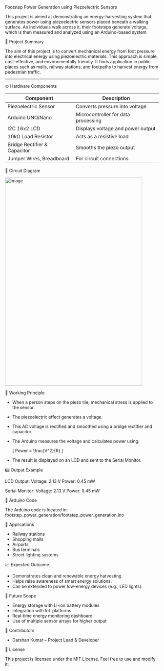 Footstep Power Generation using Piezoelectric Sensors

This project is aimed at demonstrating an energy-harvesting system that generates power using piezoelectric sensors placed beneath a walking surface. As individuals walk across it, their footsteps generate voltage, which is then measured and analyzed using an Arduino-based system


📘 Project Summary

The aim of this project is to convert mechanical energy from foot pressure into electrical energy using piezoelectric materials. This approach is simple, cost-effective, and environmentally friendly. It finds application in public places such as malls, railway stations, and footpaths to harvest energy from pedestrian traffic.

---

⚙️ Hardware Components

| Component                  | Description                        |
|----------------------------|------------------------------------|
| Piezoelectric Sensor       | Converts pressure into voltage     |
| Arduino UNO/Nano           | Microcontroller for data processing|
| I2C 16x2 LCD               | Displays voltage and power output  |
| 10kΩ Load Resistor         | Acts as a resistive load           |
| Bridge Rectifier & Capacitor | Smooths the piezo output         |
| Jumper Wires, Breadboard   | For circuit connections            |



🔌 Circuit Diagram

<img width="449" height="680" alt="image" src="https://github.com/user-attachments/assets/3863c475-75e9-4a4a-9b15-66cf1879ec41" />

🔬 Working Principle

- When a person steps on the piezo tile, mechanical stress is applied to the sensor.
- The piezoelectric effect generates a voltage.
- This AC voltage is rectified and smoothed using a bridge rectifier and capacitor.
- The Arduino measures the voltage and calculates power using:

  \[
  Power = \frac{V^2}{R}
  \]

- The result is displayed on an LCD and sent to the Serial Monitor.


📟 Output Example

LCD Output:
Voltage: 2.13 V
Power: 0.45 mW


Serial Monitor:
Voltage: 2.13 V
Power: 0.45 mW


📂 Arduino Code

The Arduino code is located in:
footstep_power_generation/footstep_power_generation.ino


🚀 Applications

- Railway stations
- Shopping malls
- Airports
- Bus terminals
- Street lighting systems

 📈 Expected Outcome

- Demonstrates clean and renewable energy harvesting.
- Helps raise awareness of smart energy solutions.
- Can be extended to power low-energy devices (e.g., LED lights).

📌 Future Scope

- Energy storage with Li-ion battery modules
- Integration with IoT platforms
- Real-time energy monitoring dashboard
- Use of multiple sensor arrays for higher output

👥 Contributors

- Darshan Kumar – Project Lead & Developer  


📝 License

This project is licensed under the MIT License. Feel free to use and modify it.





